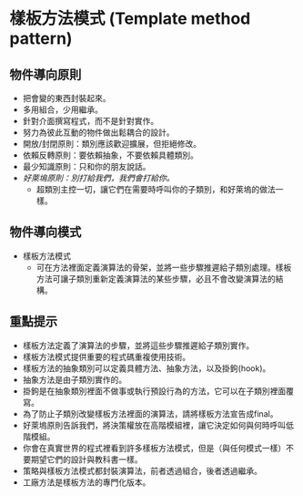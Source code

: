 # 樣板方法模式 (Template method pattern)
## 物件導向原則
* 把會變的東西封裝起來。
* 多用組合，少用繼承。
* 針對介面撰寫程式，而不是針對實作。
* 努力為彼此互動的物件做出鬆耦合的設計。
* 開放/封閉原則：類別應該歡迎擴展，但拒絕修改。
* 依賴反轉原則：要依賴抽象，不要依賴具體類別。
* 最少知識原則：只和你的朋友說話。
* *好萊塢原則：別打給我們，我們會打給你。*
  * 超類別主控一切，讓它們在需要時呼叫你的子類別，和好萊塢的做法一樣。

## 物件導向模式
* 樣板方法模式
  * 可在方法裡面定義演算法的骨架，並將一些步驟推遲給子類別處理。樣板方法可讓子類別重新定義演算法的某些步驟，必且不會改變演算法的結構。

## 重點提示
* 樣板方法定義了演算法的步驟，並將這些步驟推遲給子類別實作。
* 樣板方法模式提供重要的程式碼重複使用技術。
* 樣板方法的抽象類別可以定義具體方法、抽象方法，以及掛鉤(hook)。
* 抽象方法是由子類別實作的。
* 掛鉤是在抽象類別裡面不做事或執行預設行為的方法，它可以在子類別裡面覆寫。
* 為了防止子類別改變樣板方法裡面的演算法，請將樣板方法宣告成final。
* 好萊塢原則告訴我們，將決策權放在高階模組裡，讓它決定如何與何時呼叫低階模組。
* 你會在真實世界的程式裡看到許多樣板方法模式，但是（與任何模式一樣）不要期望它們的設計與教科書一樣。
* 策略與樣板方法模式都封裝演算法，前者透過組合，後者透過繼承。
* 工廠方法是樣板方法的專門化版本。